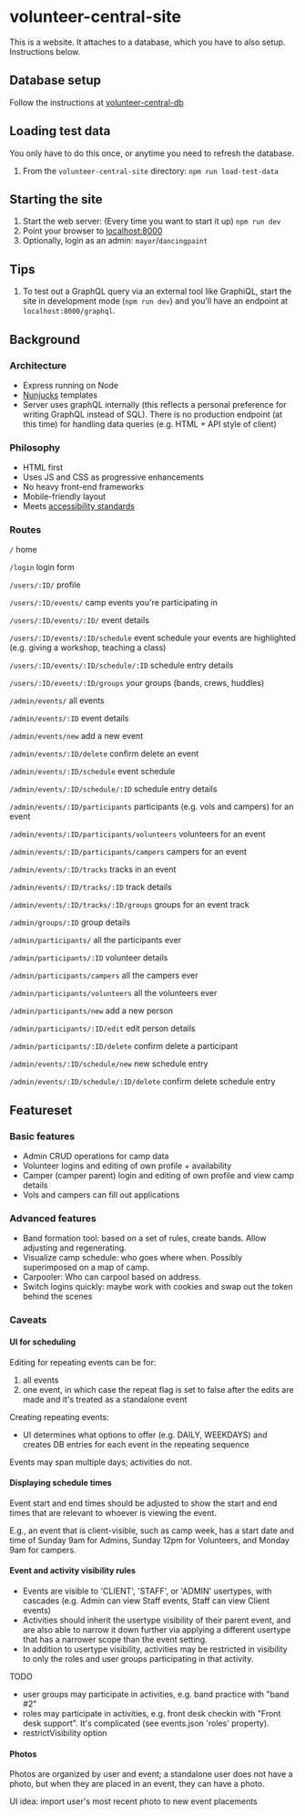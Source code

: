 # volunteer-central-site

This is a website. It attaches to a database, which you have to also setup. Instructions below.

## Database setup

Follow the instructions at [volunteer-central-db](https://github.com/rcgla/volunteer-central-db/tree/dev)

## Loading test data

You only have to do this once, or anytime you need to refresh the database.

1. From the `volunteer-central-site` directory: `npm run load-test-data`

## Starting the site

1. Start the web server: (Every time you want to start it up) `npm run dev`
1. Point your browser to [localhost:8000](http://localhost:8000)
1. Optionally, login as an admin: `mayor`/`dancingpaint`

## Tips

1. To test out a GraphQL query via an external tool like GraphiQL, start the site in development mode (`npm run dev`) and you'll have an endpoint at `localhost:8000/graphql`. 

## Background

### Architecture

* Express running on Node
* [Nunjucks](https://mozilla.github.io/nunjucks) templates
* Server uses graphQL internally (this reflects a personal preference for writing GraphQL instead of SQL). There is no production endpoint (at this time) for handling data queries (e.g. HTML + API style of client)

### Philosophy

* HTML first
* Uses JS and CSS as progressive enhancements
* No heavy front-end frameworks
* Mobile-friendly layout
* Meets [accessibility standards](https://www.w3.org/TR/WCAG21/)

### Routes

`/`
    home

`/login`
    login form

`/users/:ID/`
    profile

`/users/:ID/events/`
    camp events you're participating in

`/users/:ID/events/:ID/`
    event details

`/users/:ID/events/:ID/schedule`
    event schedule
    your events are highlighted (e.g. giving a workshop, teaching a class)

`/users/:ID/events/:ID/schedule/:ID`
    schedule entry details

`/users/:ID/events/:ID/groups`
    your groups (bands, crews, huddles)

`/admin/events/`
    all events

`/admin/events/:ID`
    event details

`/admin/events/new`
    add a new event

`/admin/events/:ID/delete`
    confirm delete an event

`/admin/events/:ID/schedule`
    event schedule

`/admin/events/:ID/schedule/:ID`
    schedule entry details

`/admin/events/:ID/participants`
    participants (e.g. vols and campers) for an event

`/admin/events/:ID/participants/volunteers`
    volunteers for an event

`/admin/events/:ID/participants/campers`
    campers for an event

`/admin/events/:ID/tracks`
    tracks in an event

`/admin/events/:ID/tracks/:ID`
    track details

`/admin/events/:ID/tracks/:ID/groups`
    groups for an event track

`/admin/groups/:ID`
    group details

`/admin/participants/`
    all the participants ever

`/admin/participants/:ID`
    volunteer details

`/admin/participants/campers`
    all the campers ever

`/admin/participants/volunteers`
    all the volunteers ever

`/admin/participants/new`
    add a new person

`/admin/participants/:ID/edit`
    edit person details

`/admin/participants/:ID/delete`
    confirm delete a participant

`/admin/events/:ID/schedule/new`
    new schedule entry

`/admin/events/:ID/schedule/:ID/delete`
    confirm delete schedule entry

## Featureset 

### Basic features

* Admin CRUD operations for camp data
* Volunteer logins and editing of own profile + availability
* Camper (camper parent) login and editing of own profile and view camp details
* Vols and campers can fill out applications

### Advanced features

* Band formation tool: based on a set of rules, create bands. Allow adjusting and regenerating.
* Visualize camp schedule: who goes where when. Possibly superimposed on a map of camp.
* Carpooler: Who can carpool based on address.
* Switch logins quickly: maybe work with cookies and swap out the token behind the scenes

### Caveats

#### UI for scheduling
Editing for repeating events can be for:
1. all events
2. one event, in which case the repeat flag is set to false after the edits are made and it's treated as a standalone event

Creating repeating events: 
* UI determines what options to offer (e.g. DAILY, WEEKDAYS) and creates DB entries for each event in the repeating sequence

Events may span multiple days; activities do not.

#### Displaying schedule times

Event start and end times should be adjusted to show the start and end times that are relevant to whoever is viewing the event.

E.g., an event that is client-visible, such as camp week, has a start date and time of Sunday 9am for Admins, Sunday 12pm for Volunteers, and Monday 9am for campers. 

#### Event and activity visibility rules

* Events are visible to 'CLIENT', 'STAFF', or 'ADMIN' usertypes, with cascades (e.g. Admin can view Staff events, Staff can view Client events)
* Activities should inherit the usertype visibility of their parent event, and are also able to narrow it down further via applying a different usertype that has a narrower scope than the event setting.
* In addition to usertype visibility, activities may be restricted in visibility to only the roles and user groups participating in that activity. 

TODO 
* user groups may participate in activities, e.g. band practice with "band #2"
* roles may participate in activities, e.g. front desk checkin with "Front desk support". It's complicated (see events.json 'roles' property).
* restrictVisibility option 

#### Photos

Photos are organized by user and event; a standalone user does not have a photo, but when they are placed in an event, they can have a photo.

UI idea: import user's most recent photo to new event placements